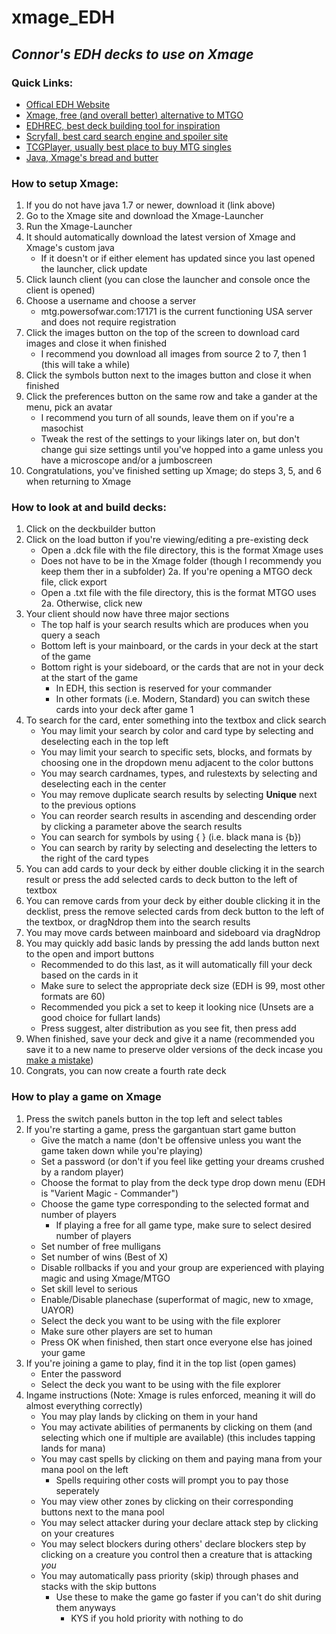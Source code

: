 # xmage_EDH
## *Connor's EDH decks to use on Xmage*

### Quick Links: 

* [Offical EDH Website](http://mtgcommander.net/rules.php)
* [Xmage, free (and overall better) alternative to MTGO](http://xmage.de/)
* [EDHREC, best deck building tool for inspiration](https://edhrec.com/)
* [Scryfall, best card search engine and spoiler site](https://scryfall.com/)
* [TCGPlayer, usually best place to buy MTG singles](https://shop.tcgplayer.com/magic)
* [Java, Xmage's bread and butter](https://www.java.com/en/download/win10.jsp)

### How to setup Xmage:

1. If you do not have java 1.7 or newer, download it (link above)
2. Go to the Xmage site and download the Xmage-Launcher
3. Run the Xmage-Launcher
4. It should automatically download the latest version of Xmage and Xmage's custom java
   - If it doesn't or if either element has updated since you last opened the launcher, click update
5. Click launch client (you can close the launcher and console once the client is opened)
6. Choose a username and choose a server
   - mtg.powersofwar.com:17171 is the current functioning USA server and does not require registration
7. Click the images button on the top of the screen to download card images and close it when finished
   - I recommend you download all images from source 2 to 7, then 1 (this will take a while)
8. Click the symbols button next to the images button and close it when finished
9. Click the preferences button on the same row and take a gander at the menu, pick an avatar
   - I recommend you turn of all sounds, leave them on if you're a masochist
   - Tweak the rest of the settings to your likings later on, but don't change gui size settings
     until you've hopped into a game unless you have a microscope and/or a jumboscreen
10. Congratulations, you've finished setting up Xmage; do steps 3, 5, and 6 when returning to Xmage

### How to look at and build decks:

1. Click on the deckbuilder button
2. Click on the load button if you're viewing/editing a pre-existing deck
   - Open a .dck file with the file directory, this is the format Xmage uses
   - Does not have to be in the Xmage folder (though I recommendy you keep them ther in a subfolder)
2a. If you're opening a MTGO deck file, click export
   - Open a .txt file with the file directory, this is the format MTGO uses
2a. Otherwise, click new
3. Your client should now have three major sections
   - The top half is your search results which are produces when you query a seach
   - Bottom left is your mainboard, or the cards in your deck at the start of the game
   - Bottom right is your sideboard, or the cards that are not in your deck at the start of the game
     - In EDH, this section is reserved for your commander
     - In other formats (i.e. Modern, Standard) you can switch these cards into your deck after game 1
4. To search for the card, enter something into the textbox and click search
   - You may limit your search by color and card type by selecting and deselecting each in the top left
   - You may limit your search to specific sets, blocks, and formats by choosing one in the dropdown
     menu adjacent to the color buttons
   - You may search cardnames, types, and rulestexts by selecting and deselecting each in the center
   - You may remove duplicate search results by selecting **Unique** next to the previous options
   - You can reorder search results in ascending and descending order by clicking a parameter above the
     search results 
   - You can search for symbols by using { } (i.e. black mana is {b})
   - You can search by rarity by selecting and deselecting the letters to the right of the card types
5. You can add cards to your deck by either double clicking it in the search result or press the add
   selected cards to deck button to the left of textbox
6. You can remove cards from your deck by either double clicking it in the decklist, press the remove
   selected cards from deck button to the left of the textbox, or dragNdrop them into the search results
7. You may move cards between mainboard and sideboard via dragNdrop
8. You may quickly add basic lands by pressing the add lands button next to the open and import buttons
   - Recommended to do this last, as it will automatically fill your deck based on the cards in it
   - Make sure to select the appropriate deck size (EDH is 99, most other formats are 60)
   - Recommended you pick a set to keep it looking nice (Unsets are a good choice for fullart lands)
   - Press suggest, alter distribution as you see fit, then press add
9. When finished, save your deck and give it a name (recommended you save it to a new name to preserve
   older versions of the deck incase you [make a mistake](https://www.youtube.com/watch?v=y6rZfpSL1RQ))
10. Congrats, you can now create a fourth rate deck

### How to play a game on Xmage

1. Press the switch panels button in the top left and select tables
2. If you're starting a game, press the gargantuan start game button
   - Give the match a name (don't be offensive unless you want the game taken down while you're playing)
   - Set a password (or don't if you feel like getting your dreams crushed by a random player)
   - Choose the format to play from the deck type drop down menu (EDH is "Varient Magic - Commander")
   - Choose the game type corresponding to the selected format and number of players
     * If playing a free for all game type, make sure to select desired number of players
   - Set number of free mulligans
   - Set number of wins (Best of X)
   - Disable rollbacks if you and your group are experienced with playing magic and using Xmage/MTGO
   - Set skill level to serious
   - Enable/Disable planechase (superformat of magic, new to xmage, UAYOR)
   - Select the deck you want to be using with the file explorer
   - Make sure other players are set to human
   - Press OK when finished, then start once everyone else has joined your game
3. If you're joining a game to play, find it in the top list (open games)
   - Enter the password 
   - Select the deck you want to be using with the file explorer
4. Ingame instructions (Note: Xmage is rules enforced, meaning it will do almost everything correctly)
   - You may play lands by clicking on them in your hand
   - You may activate abilities of permanents by clicking on them (and selecting which one if multiple
     are available) (this includes tapping lands for mana)
   - You may cast spells by clicking on them and paying mana from your mana pool on the left
     - Spells requiring other costs will prompt you to pay those seperately
   - You may view other zones by clicking on their corresponding buttons next to the mana pool
   - You may select attacker during your declare attack step by clicking on your creatures
   - You may select blockers during others' declare blockers step by clicking on a creature you control
     then a creature that is attacking *you*
   - You may automatically pass priority (skip) through phases and stacks with the skip buttons
     - Use these to make the game go faster if you can't do shit during them anyways
       - KYS if you hold priority with nothing to do
